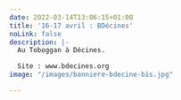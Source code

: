 ```yaml
---
date: 2022-03-14T13:06:15+01:00
title: '16-17 avril : BDécines'
noLink: false
description: |-
  Au Toboggan à Décines.

  Site : www.bdecines.org
image: "/images/banniere-bdecine-bis.jpg"

---
```

